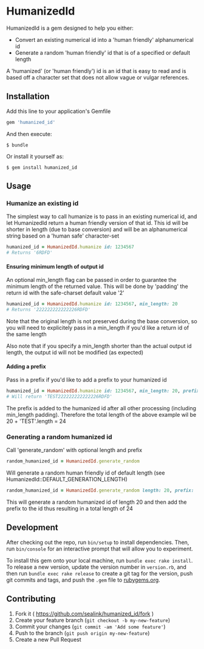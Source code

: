 # HumanizedId

HumanizedId is a gem designed to help you either:
 - Convert an existing numerical id into a 'human friendly' alphanumerical id
 - Generate a random 'human friendly' id that is of a specified or default length

A 'humanized' (or 'human friendly') id is an id that is easy to read and is based
off a character set that does not allow vague or vulgar references.

## Installation

Add this line to your application's Gemfile

```ruby
gem 'humanized_id'
```

And then execute:

    $ bundle

Or install it yourself as:

    $ gem install humanized_id

## Usage

### Humanize an existing id

The simplest way to call humanize is to pass in an existing numerical id,
and let HumanizedId return a human friendly version of that id. This id will be shorter
in length (due to base conversion) and will be an alphanumerical string based on
a 'human safe' character-set

```ruby
humanized_id = HumanizedId.humanize id: 1234567
# Returns '6RDFD'
```

#### Ensuring minimum length of output id

An optional min_length flag can be passed in order to guarantee the minimum length
of the returned value. This will be done by 'padding' the return id with the
safe-charset default value '2'

```ruby
humanized_id = HumanizedId.humanize id: 1234567, min_length: 20
# Returns '222222222222226RDFD'
```

Note that the original length is not preserved during the base conversion, so you
will need to explicitely pass in a min_length if you'd like a return id of the same length

Also note that if you specify a min_length shorter than the actual output id length,
the output id will not be modified (as expected)

#### Adding a prefix

Pass in a prefix if you'd like to add a prefix to your humanized id

```ruby
humanized_id = HumanizedId.humanize id: 1234567, min_length: 20, prefix: 'TEST'
# Will return 'TEST222222222222226RDFD'
```

The prefix is added to the humanized id after all other processing (including min_length padding).
Therefore the total length of the above example wil be 20 + 'TEST'.length = 24

### Generating a random humanized id

Call 'generate_random' with optional length and prefix

```ruby
random_humanized_id = HumanizedId.generate_random
```

Will generate a random human friendly id of default length (see HumanizedId::DEFAULT_GENERATION_LENGTH)

```ruby
random_humanized_id = HumanizedId.generate_random length: 20, prefix: 'TEST'
```

This will generate a random humanized id of length 20 and then add the prefix to the id
thus resulting in a total length of 24

## Development

After checking out the repo, run `bin/setup` to install dependencies. Then, run `bin/console` for an interactive prompt that will allow you to experiment.

To install this gem onto your local machine, run `bundle exec rake install`. To release a new version, update the version number in `version.rb`, and then run `bundle exec rake release` to create a git tag for the version, push git commits and tags, and push the `.gem` file to [rubygems.org](https://rubygems.org).

## Contributing

1. Fork it ( https://github.com/sealink/humanized_id/fork )
2. Create your feature branch (`git checkout -b my-new-feature`)
3. Commit your changes (`git commit -am 'Add some feature'`)
4. Push to the branch (`git push origin my-new-feature`)
5. Create a new Pull Request
